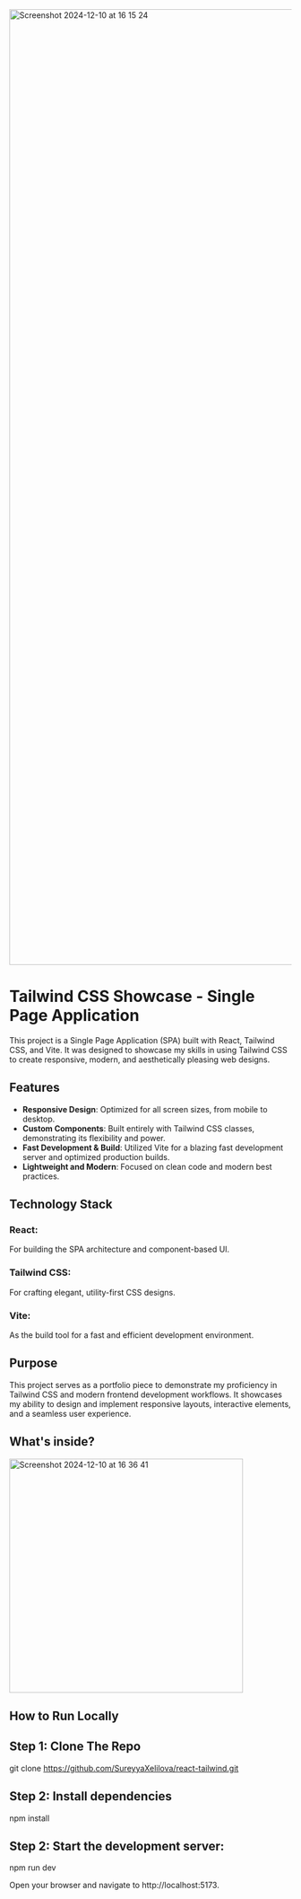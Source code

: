 
<img width="1703" alt="Screenshot 2024-12-10 at 16 15 24" src="https://github.com/user-attachments/assets/afc16ef9-359d-4d8e-aea4-c7afe6ea35f0">
<h1>Tailwind CSS Showcase - Single Page Application</h3>
This project is a Single Page Application (SPA) built with React, Tailwind CSS, and Vite. It was designed to showcase my skills in using Tailwind CSS to create responsive, modern, and aesthetically pleasing web designs.


<h2>Features</h4>

- **Responsive Design**: Optimized for all screen sizes, from mobile to desktop.
- **Custom Components**: Built entirely with Tailwind CSS classes, demonstrating its flexibility and power.
- **Fast Development & Build**: Utilized Vite for a blazing fast development server and optimized production builds.
- **Lightweight and Modern**: Focused on clean code and modern best practices.


<h2>Technology Stack</h4>

<p><h3>React:</h3> For building the SPA architecture and component-based UI.</p>
<h3>Tailwind CSS:</h3> For crafting elegant, utility-first CSS designs.
<h3>Vite:</h3> As the build tool for a fast and efficient development environment.

<h2>Purpose</h4>
This project serves as a portfolio piece to demonstrate my proficiency in Tailwind CSS and modern frontend development workflows. It showcases my ability to design and implement responsive layouts, interactive elements, and a seamless user experience.

<h2>What's inside?</h4>

<img width="417" alt="Screenshot 2024-12-10 at 16 36 41" src="https://github.com/user-attachments/assets/c2b693d9-e043-47c4-ae2a-f2d5fbb7cff3">


<h2>How to Run Locally</h4>

<h2>Step 1: Clone The Repo</h2>

git clone https://github.com/SureyyaXelilova/react-tailwind.git

<h2>Step 2: Install dependencies</h2>

npm install

<h2>Step 2: Start the development server:</h2>

<p>npm run dev</p>

<p>Open your browser and navigate to http://localhost:5173.</p>
